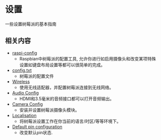 # 设置

一些设置树莓派的基本指南

## 相关内容

- [raspi-config](raspi-config.md)
    - Raspbian中树莓派的配置工具, 允许你进行如启用摄像头和改变某项特殊设置如键盘布局设置等都可以很简单的完成。
- [config.txt](config-txt.md)
    - 树莓派的配置文件
- [Wireless](wireless/README.md)
    - 使用无线适配器，并配置树莓派连接到无线网络。
- [Audio Config](audio-config.md)
    - HDMI和3.5毫米的音频接口都可以打开音频输出。
- [Camera Config](camera.md)
    - 安装并设置树莓派摄像头模块。
- [Localisation](localisation.md)
    - 将树莓派设置工作在你当前的语言/时区/等等环境下。
- [Default pin configuration](pin-configuration.md)
    - 改变默认pin状态.
